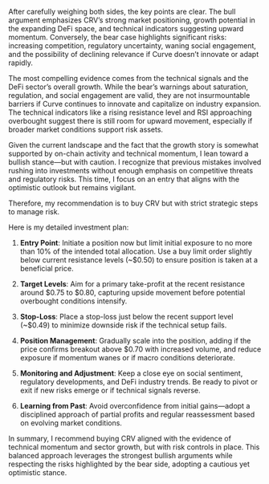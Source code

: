 After carefully weighing both sides, the key points are clear. The bull argument emphasizes CRV’s strong market positioning, growth potential in the expanding DeFi space, and technical indicators suggesting upward momentum. Conversely, the bear case highlights significant risks: increasing competition, regulatory uncertainty, waning social engagement, and the possibility of declining relevance if Curve doesn’t innovate or adapt rapidly.

The most compelling evidence comes from the technical signals and the DeFi sector’s overall growth. While the bear’s warnings about saturation, regulation, and social engagement are valid, they are not insurmountable barriers if Curve continues to innovate and capitalize on industry expansion. The technical indicators like a rising resistance level and RSI approaching overbought suggest there is still room for upward movement, especially if broader market conditions support risk assets.

Given the current landscape and the fact that the growth story is somewhat supported by on-chain activity and technical momentum, I lean toward a bullish stance—but with caution. I recognize that previous mistakes involved rushing into investments without enough emphasis on competitive threats and regulatory risks. This time, I focus on an entry that aligns with the optimistic outlook but remains vigilant.

Therefore, my recommendation is to buy CRV but with strict strategic steps to manage risk.

Here is my detailed investment plan:

1. **Entry Point**: Initiate a position now but limit initial exposure to no more than 10% of the intended total allocation. Use a buy limit order slightly below current resistance levels (~$0.50) to ensure position is taken at a beneficial price.

2. **Target Levels**: Aim for a primary take-profit at the recent resistance around $0.75 to $0.80, capturing upside movement before potential overbought conditions intensify.

3. **Stop-Loss**: Place a stop-loss just below the recent support level (~$0.49) to minimize downside risk if the technical setup fails.

4. **Position Management**: Gradually scale into the position, adding if the price confirms breakout above $0.70 with increased volume, and reduce exposure if momentum wanes or if macro conditions deteriorate.

5. **Monitoring and Adjustment**: Keep a close eye on social sentiment, regulatory developments, and DeFi industry trends. Be ready to pivot or exit if new risks emerge or if technical signals reverse.

6. **Learning from Past**: Avoid overconfidence from initial gains—adopt a disciplined approach of partial profits and regular reassessment based on evolving market conditions.

In summary, I recommend buying CRV aligned with the evidence of technical momentum and sector growth, but with risk controls in place. This balanced approach leverages the strongest bullish arguments while respecting the risks highlighted by the bear side, adopting a cautious yet optimistic stance.